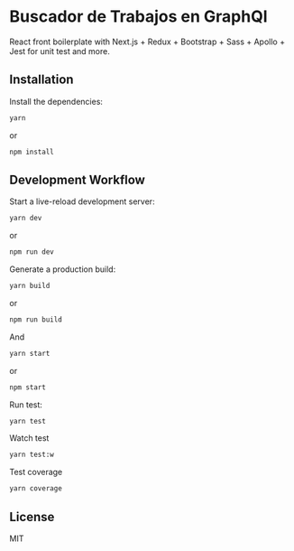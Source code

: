 # Buscador de Trabajos en GraphQl

React front boilerplate with Next.js + Redux + Bootstrap + Sass + Apollo + Jest for unit test and more.

## Installation
Install the dependencies:
```sh
yarn
```
or
```sh
npm install
```

## Development Workflow
Start a live-reload development server:
```sh
yarn dev
```
or
```sh
npm run dev
```

Generate a production build:
```sh
yarn build
```
or
```sh
npm run build
```
And
```sh
yarn start
```
or
```sh
npm start
```

Run test:
```sh
yarn test
```
Watch test
```sh
yarn test:w
```
Test coverage
```sh
yarn coverage
```

## License
MIT
